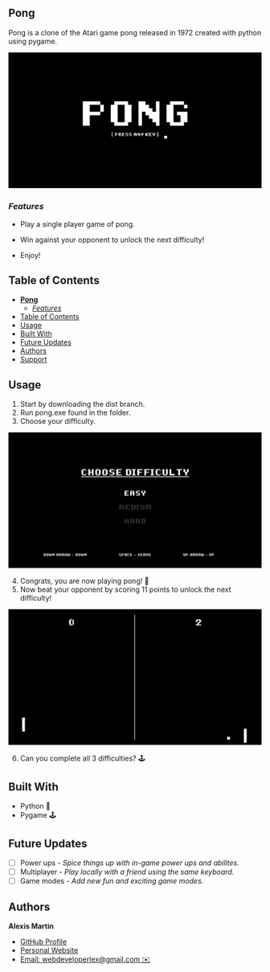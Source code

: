 ## **Pong**

Pong is a clone of the Atari game pong released in 1972 created with python using pygame.

<img src="./assets/pong-cover.gif" alt="getting started" width="800"/>

### _Features_

- Play a single player game of pong.

- Win against your opponent to unlock the next difficulty!

- Enjoy!

## Table of Contents

- [**Pong**](#pong)
  - [_Features_](#features)
- [Table of Contents](#table-of-contents)
- [Usage](#usage)
- [Built With](#built-with)
- [Future Updates](#future-updates)
- [Authors](#authors)
- [Support](#support)

## Usage

1. Start by downloading the dist branch.
2. Run pong.exe found in the folder.
3. Choose your difficulty.

  <img src="./assets/difficulty.PNG" alt="getting started" width="600"/>

4. Congrats, you are now playing pong! 🎉
5. Now beat your opponent by scoring 11 points to unlock the next difficulty!

  <img src="./assets/pong.gif" alt="getting started" width="600"/>

6. Can you complete all 3 difficulties? 🕹️

## Built With

- Python 🐍
- Pygame 🕹️

## Future Updates

- [ ] Power ups - _Spice things up with in-game power ups and abilites._
- [ ] Multiplayer - _Play locally with a friend using the same keyboard._
- [ ] Game modes - _Add new fun and exciting game modes._

## Authors

**Alexis Martin**

- [GitHub Profile](https://github.com/webdevlex)
- [Personal Website](https://webdevlex.com/)
- [Email: webdeveloperlex@gmail.<area>com ✉️](mailto:webdeveloperlex@gmail.com?subject=Pong-Game 'webdeveloperlex@gmail.com')
